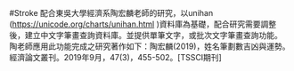 #Stroke
配合東吳大學經濟系陶宏麟老師的研究，以unihan (https://unicode.org/charts/unihan.html )資料庫為基礎，配合研究需要調整後，建立中文字筆畫查詢資料庫。並提供單筆文字，或批次文字筆畫查詢功能。
陶老師應用此功能完成之研究著作如下：陶宏麟(2019)，姓名筆劃數吉凶與運勢。經濟論文叢刊。2019年9月，47(3)，455-502。[TSSCI期刊]
